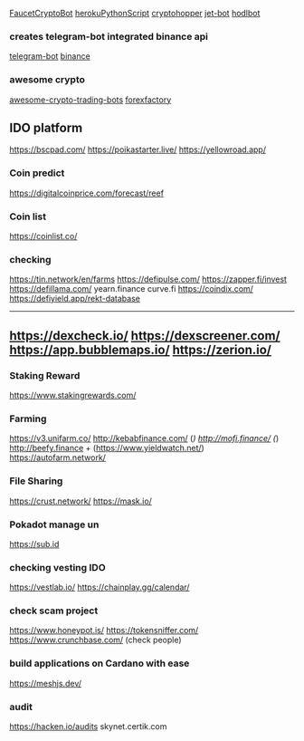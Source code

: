 [FaucetCryptoBot](https://github.com/souravrs999/FaucetCryptoBot)
[herokuPythonScript](https://dev.to/towernter/hosting-a-python-script-on-heroku-using-github-khj)
[cryptohopper](https://www.cryptohopper.com/)
[jet-bot](https://jet-bot.com/)
[hodlbot](https://www.hodlbot.io/)

### creates telegram-bot integrated binance api
[telegram-bot](https://github.com/python-telegram-bot/python-telegram-bot)
[binance](https://github.com/sammchardy/python-binance)

### awesome crypto
[awesome-crypto-trading-bots](https://github.com/botcrypto-io/awesome-crypto-trading-bots)
[forexfactory](https://www.forexfactory.com/forums)

## IDO platform
https://bscpad.com/
https://poikastarter.live/
https://yellowroad.app/

### Coin predict
https://digitalcoinprice.com/forecast/reef

### Coin list
https://coinlist.co/

### checking
https://tin.network/en/farms
https://defipulse.com/
https://zapper.fi/invest
https://defillama.com/
yearn.finance
curve.fi
https://coindix.com/
https://defiyield.app/rekt-database

-----------------------------------
https://dexcheck.io/
https://dexscreener.com/
https://app.bubblemaps.io/
https://zerion.io/
-----------------------------------

### Staking Reward
https://www.stakingrewards.com/

### Farming
https://v3.unifarm.co/
http://kebabfinance.com/ (*)
http://mofi.finance/ (*)
http://beefy.finance  + (https://www.yieldwatch.net/)
https://autofarm.network/

### File Sharing
https://crust.network/
https://mask.io/

### Pokadot manage un
https://sub.id

### checking vesting IDO
https://vestlab.io/
https://chainplay.gg/calendar/

### check scam project
https://www.honeypot.is/
https://tokensniffer.com/
https://www.crunchbase.com/ (check people)

### build applications on Cardano with ease
https://meshjs.dev/

### audit
https://hacken.io/audits
skynet.certik.com
